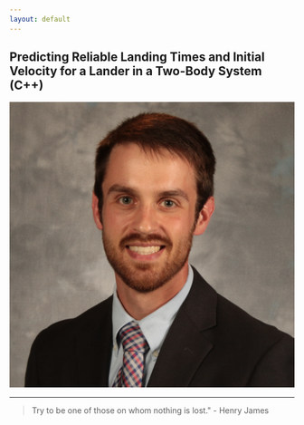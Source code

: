 ```yaml
---
layout: default
---
```


## Predicting Reliable Landing Times and Initial Velocity for a Lander in a Two-Body System (C++)

<img class="profile-picture" src="headshot.jpg">

---



> Try to be one of those on whom nothing is lost." - Henry James